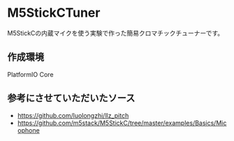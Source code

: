 # M5StickCTuner
M5StickCの内蔵マイクを使う実験で作った簡易クロマチックチューナーです。

## 作成環境
PlatformIO Core

## 参考にさせていただいたソース
* https://github.com/luolongzhi/llz_pitch
* https://github.com/m5stack/M5StickC/tree/master/examples/Basics/Micophone
